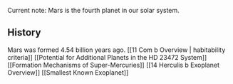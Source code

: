 Current note:
Mars is the fourth planet in our solar system.

## History

Mars was formed 4.54 billion years ago. [[11 Com b Overview | habitability criteria]] [[Potential for Additional Planets in the HD 23472 System]] [[Formation Mechanisms of Super-Mercuries]] [[14 Herculis b Exoplanet Overview]] [[Smallest Known Exoplanet]]
